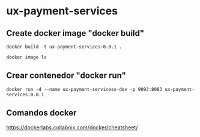 # ux-payment-services

## Create docker image "docker build"
`docker build -t ux-payment-services:0.0.1 .`

`docker image ls`

## Crear contenedor "docker run"

`docker run -d --name ux-payment-servicess-dev -p 9093:8083 ux-payment-services:0.0.1`

## Comandos docker

https://dockerlabs.collabnix.com/docker/cheatsheet/


